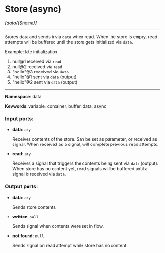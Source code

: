 # Store (async)

_[data/{$name}]_

---

Stores data and sends it via `data` when read. When the store is empty, read attempts will be buffered until the store gets initialized via `data`.

Example: late initialization
1. null@1 received via `read`
2. null@2 received via `read`
3. "hello"@3 received via `data`
4. "hello"@1 sent via `data` (output)
5. "hello"@2 sent via `data` (output)

---

__Namespace__: data

__Keywords__: variable, container, buffer, data, async

### Input ports:

* __data__: ` any `

    Receives contents of the store. San be set as parameter, or received as signal. When received as a signal, will complete previous read attempts.


* __read__: ` any `

    Receives a signal that triggers the contents being sent via `data` (output). When store has no content yet, read signals will be buffered until a signal is received via `data`.

### Output ports:

* __data__: ` any `

    Sends store contents.


* __written__: ` null `

    Sends signal when contents were set in flow.


* __not found__: ` null `

    Sends signal on read attempt while store has no content.

